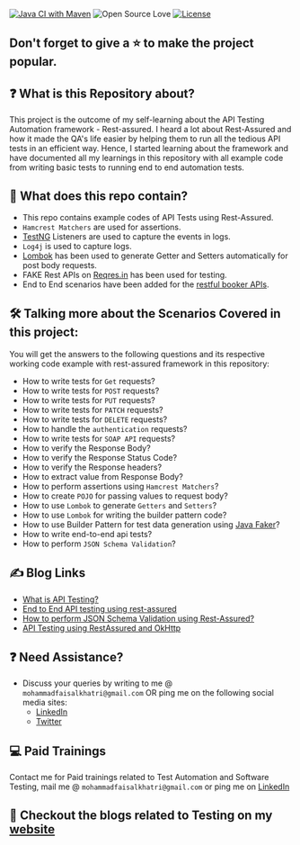 [![Java CI with Maven](https://github.com/mfaisalkhatri/rest-assured-examples/actions/workflows/maven.yml/badge.svg)](https://github.com/mfaisalkhatri/rest-assured-examples/actions/workflows/maven.yml)
![Open Source Love](https://badges.frapsoft.com/os/v1/open-source.svg?v=103)
[![License](https://img.shields.io/badge/License-Apache%202.0-blue.svg)](https://opensource.org/licenses/Apache-2.0)

## Don't forget to give a :star: to make the project popular.

## :question: What is this Repository about?

This project is the outcome of my self-learning about the API Testing Automation framework - Rest-assured.
I heard a lot about Rest-Assured and how it made the QA's life easier by helping them to run all the tedious API tests
in an efficient way.
Hence, I started learning about the framework and have documented all my learnings in this repository with all 
example code from writing basic tests to running end to end automation tests.

## :briefcase: What does this repo contain?
- This repo contains example codes of API Tests using Rest-Assured.
- `Hamcrest Matchers` are used for assertions.
- [TestNG][testng_website] Listeners are used to capture the events in logs.
- `Log4j` is used to capture logs.
- [Lombok][Lombok_website] has been used to generate Getter and Setters automatically for post body requests.
- FAKE Rest APIs on [Reqres.in][reqreswebsite] has been used for testing.
- End to End scenarios have been added for the [restful booker APIs][restfulbooker].

## :hammer_and_wrench: Talking more about the Scenarios Covered in this project:
You will get the answers to the following questions and its respective working code example with rest-assured 
framework in this repository:
- How to write tests for `Get` requests?
- How to write tests for `POST` requests?
- How to write tests for `PUT` requests?
- How to write tests for `PATCH` requests?
- How to write tests for `DELETE` requests?
- How to handle the `authentication` requests?
- How to write tests for `SOAP API` requests?
- How to verify the Response Body?
- How to verify the Response Status Code?
- How to verify the Response headers?
- How to extract value from Response Body?
- How to perform assertions using `Hamcrest Matchers`?
- How to create `POJO` for passing values to request body?
- How to use `Lombok` to generate `Getters` and `Setters`?
- How to use `Lombok` for writing the builder pattern code?
- How to use Builder Pattern for test data generation using [Java Faker][java_faker]?
- How to write end-to-end api tests?
- How to perform `JSON Schema Validation`?

## :writing_hand: Blog Links
- [What is API Testing?][blog_apitesting]
- [End to End API testing using rest-assured][e2eblog]
- [How to perform JSON Schema Validation using Rest-Assured?][jsconschemavalidationblog]
- [API Testing using RestAssured and OkHttp][blog_restassured_okhttp]

## :question: Need Assistance?

- Discuss your queries by writing to me @ `mohammadfaisalkhatri@gmail.com` OR ping me on the following
  social media sites:
  - [LinkedIn][linkedin]
  - [Twitter][twitter]
    

## :computer: Paid Trainings

Contact me for Paid trainings related to Test Automation and Software Testing, 
mail me @ `mohammadfaisalkhatri@gmail.com` or ping me on [LinkedIn][linkedin]

## :thought_balloon: Checkout the blogs related to Testing on my [website][]


[linkedin]: https://www.linkedin.com/in/faisalkhatri/
[twitter]: https://twitter.com/mfaisal_khatri
[website]: https://mfaisalkhatri.github.io
[reqreswebsite]:https://reqres.in/
[blog_restassured_okhttp]: https://mfaisalkhatri.github.io/2020/05/29/restassuredokhttp/
[blog_apitesting]: https://mfaisalkhatri.github.io/2020/08/08/apitesting/
[restfulbooker]:https://restful-booker.herokuapp.com/apidoc/index.html#api-Booking-PartialUpdateBooking
[e2eblog]: https://medium.com/@iamfaisalkhatri/end-to-end-api-testing-using-rest-assured-a58c4ea80255
[jsconschemavalidationblog]: https://medium.com/@iamfaisalkhatri/how-to-perform-json-schema-validation-using-rest-assured-64c3b6616a91
[Lombok_website]:https://projectlombok.org/
[testng_website]:https://testng.org
[java_faker]: https://github.com/DiUS/java-faker